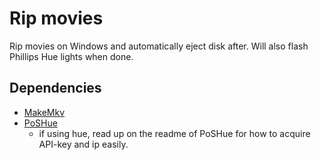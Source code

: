 # Rip movies

Rip movies on Windows and automatically eject disk after. Will also flash
Phillips Hue lights when done.

## Dependencies

-   [MakeMkv](https://www.makemkv.com/)
-   [PoSHue](https://github.com/lwsrbrts/PoSHue)
    - if using hue, read up on the readme of PoSHue for how to acquire API-key and 
    ip easily.
